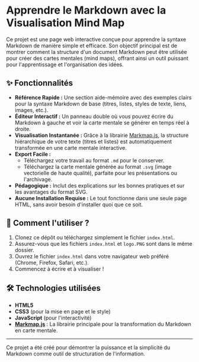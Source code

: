 # Apprendre le Markdown avec la Visualisation Mind Map

Ce projet est une page web interactive conçue pour apprendre la syntaxe Markdown de manière simple et efficace. Son objectif principal est de montrer comment la structure d'un document Markdown peut être utilisée pour créer des cartes mentales (mind maps), offrant ainsi un outil puissant pour l'apprentissage et l'organisation des idées.

## ✨ Fonctionnalités

-   **Référence Rapide :** Une section aide-mémoire avec des exemples clairs pour la syntaxe Markdown de base (titres, listes, styles de texte, liens, images, etc.).
-   **Éditeur Interactif :** Un panneau double où vous pouvez écrire du Markdown à gauche et voir la carte mentale se générer en temps réel à droite.
-   **Visualisation Instantanée :** Grâce à la librairie [Markmap.js](https://markmap.js.org/), la structure hiérarchique de votre texte (titres et listes) est automatiquement transformée en une carte mentale interactive.
-   **Export Facile :**
    -   Téléchargez votre travail au format `.md` pour le conserver.
    -   Téléchargez la carte mentale générée au format `.svg` (image vectorielle de haute qualité), parfaite pour les présentations ou l'archivage.
-   **Pédagogique :** Inclut des explications sur les bonnes pratiques et sur les avantages du format SVG.
-   **Aucune Installation Requise :** Le tout fonctionne dans une seule page HTML, sans avoir besoin d'installer quoi que ce soit.

## 🚀 Comment l'utiliser ?

1.  Clonez ce dépôt ou téléchargez simplement le fichier `index.html`.
2.  Assurez-vous que les fichiers `index.html` et `logo.PNG` sont dans le même dossier.
3.  Ouvrez le fichier `index.html` dans votre navigateur web préféré (Chrome, Firefox, Safari, etc.).
4.  Commencez à écrire et à visualiser !

## 🛠️ Technologies utilisées

-   **HTML5**
-   **CSS3** (pour la mise en page et le style)
-   **JavaScript** (pour l'interactivité)
-   **[Markmap.js](https://markmap.js.org/)** : La librairie principale pour la transformation du Markdown en carte mentale.

---

Ce projet a été créé pour démontrer la puissance et la simplicité du Markdown comme outil de structuration de l'information.
